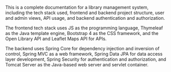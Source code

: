 This is a complete documentation for a library management system, including the tech stack used, frontend and backend project structure, user and admin views, API usage, and backend authentication and authorization.

The frontend tech stack uses JS as the programming language, Thymeleaf as the Java template engine, Bootstrap 4 as the CSS framework, and the Open Library API and Leaflet Maps API for APIs.

The backend uses Spring Core for dependency injection and inversion of control, Spring MVC as a web framework, Spring Data JPA for data access layer development, Spring Security for authentication and authorization, and Tomcat Server as the Java-based web server and servlet container.

